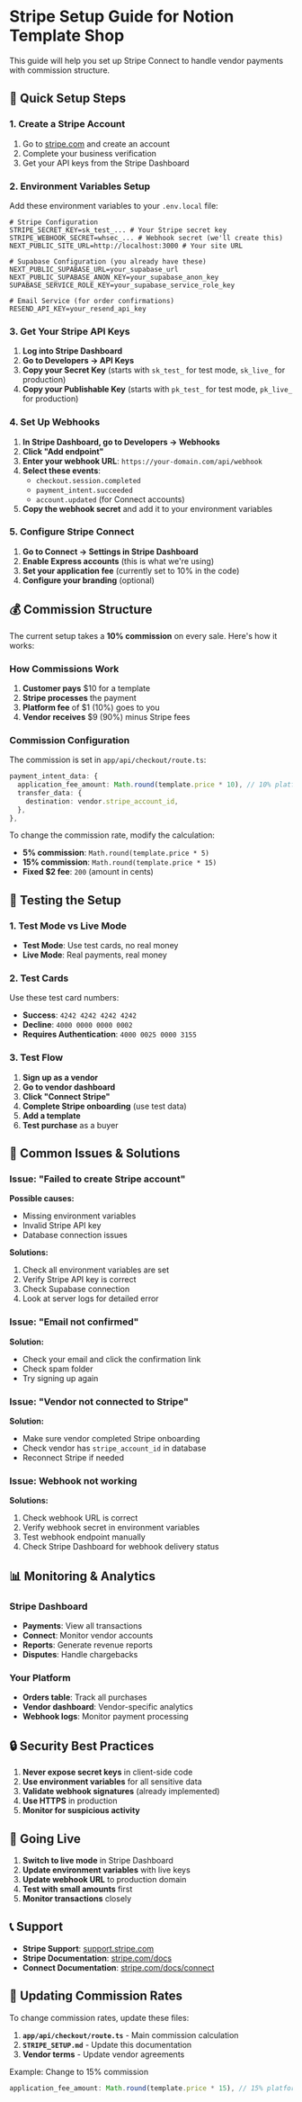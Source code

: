 # Stripe Setup Guide for Notion Template Shop

This guide will help you set up Stripe Connect to handle vendor payments with commission structure.

## 🚀 Quick Setup Steps

### 1. Create a Stripe Account
1. Go to [stripe.com](https://stripe.com) and create an account
2. Complete your business verification
3. Get your API keys from the Stripe Dashboard

### 2. Environment Variables Setup

Add these environment variables to your `.env.local` file:

```env
# Stripe Configuration
STRIPE_SECRET_KEY=sk_test_... # Your Stripe secret key
STRIPE_WEBHOOK_SECRET=whsec_... # Webhook secret (we'll create this)
NEXT_PUBLIC_SITE_URL=http://localhost:3000 # Your site URL

# Supabase Configuration (you already have these)
NEXT_PUBLIC_SUPABASE_URL=your_supabase_url
NEXT_PUBLIC_SUPABASE_ANON_KEY=your_supabase_anon_key
SUPABASE_SERVICE_ROLE_KEY=your_supabase_service_role_key

# Email Service (for order confirmations)
RESEND_API_KEY=your_resend_api_key
```

### 3. Get Your Stripe API Keys

1. **Log into Stripe Dashboard**
2. **Go to Developers → API Keys**
3. **Copy your Secret Key** (starts with `sk_test_` for test mode, `sk_live_` for production)
4. **Copy your Publishable Key** (starts with `pk_test_` for test mode, `pk_live_` for production)

### 4. Set Up Webhooks

1. **In Stripe Dashboard, go to Developers → Webhooks**
2. **Click "Add endpoint"**
3. **Enter your webhook URL**: `https://your-domain.com/api/webhook`
4. **Select these events**:
   - `checkout.session.completed`
   - `payment_intent.succeeded`
   - `account.updated` (for Connect accounts)
5. **Copy the webhook secret** and add it to your environment variables

### 5. Configure Stripe Connect

1. **Go to Connect → Settings in Stripe Dashboard**
2. **Enable Express accounts** (this is what we're using)
3. **Set your application fee** (currently set to 10% in the code)
4. **Configure your branding** (optional)

## 💰 Commission Structure

The current setup takes a **10% commission** on every sale. Here's how it works:

### How Commissions Work

1. **Customer pays** $10 for a template
2. **Stripe processes** the payment
3. **Platform fee** of $1 (10%) goes to you
4. **Vendor receives** $9 (90%) minus Stripe fees

### Commission Configuration

The commission is set in `app/api/checkout/route.ts`:

```typescript
payment_intent_data: {
  application_fee_amount: Math.round(template.price * 10), // 10% platform fee
  transfer_data: {
    destination: vendor.stripe_account_id,
  },
},
```

To change the commission rate, modify the calculation:
- **5% commission**: `Math.round(template.price * 5)`
- **15% commission**: `Math.round(template.price * 15)`
- **Fixed $2 fee**: `200` (amount in cents)

## 🔧 Testing the Setup

### 1. Test Mode vs Live Mode

- **Test Mode**: Use test cards, no real money
- **Live Mode**: Real payments, real money

### 2. Test Cards

Use these test card numbers:
- **Success**: `4242 4242 4242 4242`
- **Decline**: `4000 0000 0000 0002`
- **Requires Authentication**: `4000 0025 0000 3155`

### 3. Test Flow

1. **Sign up as a vendor**
2. **Go to vendor dashboard**
3. **Click "Connect Stripe"**
4. **Complete Stripe onboarding** (use test data)
5. **Add a template**
6. **Test purchase** as a buyer

## 🚨 Common Issues & Solutions

### Issue: "Failed to create Stripe account"

**Possible causes:**
- Missing environment variables
- Invalid Stripe API key
- Database connection issues

**Solutions:**
1. Check all environment variables are set
2. Verify Stripe API key is correct
3. Check Supabase connection
4. Look at server logs for detailed error

### Issue: "Email not confirmed"

**Solution:**
- Check your email and click the confirmation link
- Check spam folder
- Try signing up again

### Issue: "Vendor not connected to Stripe"

**Solution:**
- Make sure vendor completed Stripe onboarding
- Check vendor has `stripe_account_id` in database
- Reconnect Stripe if needed

### Issue: Webhook not working

**Solutions:**
1. Check webhook URL is correct
2. Verify webhook secret in environment variables
3. Test webhook endpoint manually
4. Check Stripe Dashboard for webhook delivery status

## 📊 Monitoring & Analytics

### Stripe Dashboard
- **Payments**: View all transactions
- **Connect**: Monitor vendor accounts
- **Reports**: Generate revenue reports
- **Disputes**: Handle chargebacks

### Your Platform
- **Orders table**: Track all purchases
- **Vendor dashboard**: Vendor-specific analytics
- **Webhook logs**: Monitor payment processing

## 🔒 Security Best Practices

1. **Never expose secret keys** in client-side code
2. **Use environment variables** for all sensitive data
3. **Validate webhook signatures** (already implemented)
4. **Use HTTPS** in production
5. **Monitor for suspicious activity**

## 🚀 Going Live

1. **Switch to live mode** in Stripe Dashboard
2. **Update environment variables** with live keys
3. **Update webhook URL** to production domain
4. **Test with small amounts** first
5. **Monitor transactions** closely

## 📞 Support

- **Stripe Support**: [support.stripe.com](https://support.stripe.com)
- **Stripe Documentation**: [stripe.com/docs](https://stripe.com/docs)
- **Connect Documentation**: [stripe.com/docs/connect](https://stripe.com/docs/connect)

## 🔄 Updating Commission Rates

To change commission rates, update these files:

1. **`app/api/checkout/route.ts`** - Main commission calculation
2. **`STRIPE_SETUP.md`** - Update this documentation
3. **Vendor terms** - Update vendor agreements

Example: Change to 15% commission
```typescript
application_fee_amount: Math.round(template.price * 15), // 15% platform fee
``` 